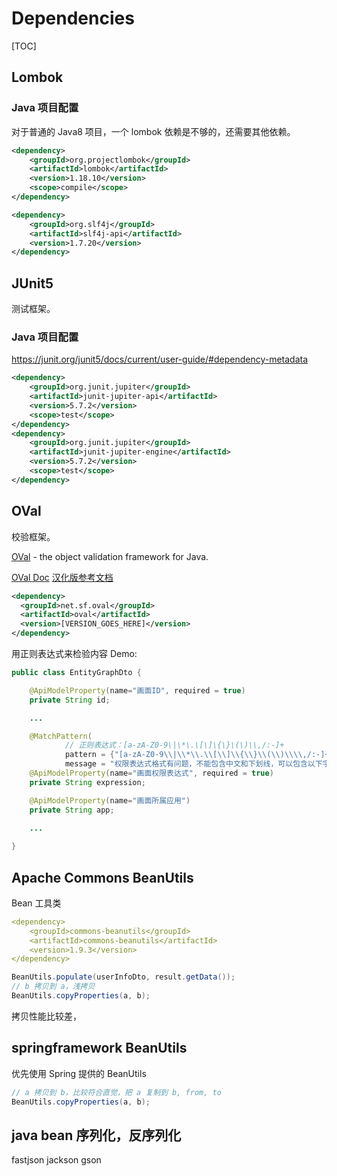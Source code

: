 # Dependencies

[TOC]



## Lombok

### Java 项目配置

对于普通的 Java8 项目，一个 lombok 依赖是不够的，还需要其他依赖。

```xml
<dependency>
    <groupId>org.projectlombok</groupId>
    <artifactId>lombok</artifactId>
    <version>1.18.10</version>
    <scope>compile</scope>
</dependency>

<dependency>
    <groupId>org.slf4j</groupId>
    <artifactId>slf4j-api</artifactId>
    <version>1.7.20</version>
</dependency>
```

## JUnit5

测试框架。

### Java 项目配置

https://junit.org/junit5/docs/current/user-guide/#dependency-metadata

```xml
<dependency>
    <groupId>org.junit.jupiter</groupId>
    <artifactId>junit-jupiter-api</artifactId>
    <version>5.7.2</version>
    <scope>test</scope>
</dependency>
<dependency>
    <groupId>org.junit.jupiter</groupId>
    <artifactId>junit-jupiter-engine</artifactId>
    <version>5.7.2</version>
    <scope>test</scope>
</dependency>
```

## OVal

校验框架。

[OVal](https://sebthom.github.io/oval/USERGUIDE.html) - the object validation framework for Java.

[OVal Doc](https://javadoc.io/doc/net.sf.oval/oval/latest/index.html)  [汉化版参考文档](https://blog.csdn.net/neweastsun/article/details/49154337/)

```xml
<dependency>
  <groupId>net.sf.oval</groupId>
  <artifactId>oval</artifactId>
  <version>[VERSION_GOES_HERE]</version>
</dependency>
```

用正则表达式来检验内容 Demo:

```java
public class EntityGraphDto {

    @ApiModelProperty(name="画面ID", required = true)
    private String id;

    ...

    @MatchPattern(
            // 正则表达式：[a-zA-Z0-9\|\*\.\[\]\{\}\(\)\\,/:-]+
            pattern = {"[a-zA-Z0-9\\|\\*\\.\\[\\]\\{\\}\\(\\)\\\\,/:-]+"},
            message = "权限表达式格式有问题，不能包含中文和下划线，可以包含以下字符：| * . [] {} () \\ , / : -")
    @ApiModelProperty(name="画面权限表达式", required = true)
    private String expression;

    @ApiModelProperty(name="画面所属应用")
    private String app;
		
    ...

}
```



## Apache Commons BeanUtils

Bean 工具类

```yaml
<dependency>
    <groupId>commons-beanutils</groupId>
    <artifactId>commons-beanutils</artifactId>
    <version>1.9.3</version>
</dependency>
```

```java
BeanUtils.populate(userInfoDto, result.getData());
// b 拷贝到 a，浅拷贝
BeanUtils.copyProperties(a, b);
```

拷贝性能比较差，



## springframework BeanUtils

优先使用 Spring 提供的 BeanUtils

```java
// a 拷贝到 b，比较符合直觉，把 a 复制到 b, from, to
BeanUtils.copyProperties(a, b);
```



## java bean 序列化，反序列化

fastjson jackson gson
